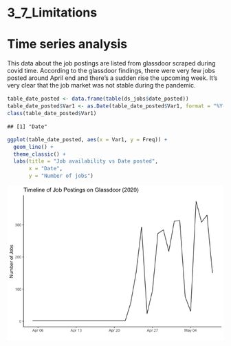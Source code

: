 3\_7\_Limitations
================

# Time series analysis

This data about the job postings are listed from glassdoor scraped
during covid time. According to the glassdoor findings, there were very
few jobs posted around April end and there’s a sudden rise the upcoming
week. It’s very clear that the job market was not stable during the
pandemic.

``` r
table_date_posted <- data.frame(table(ds_jobs$date_posted))
table_date_posted$Var1 <- as.Date(table_date_posted$Var1, format = "%Y-%m-%d") 
class(table_date_posted$Var1)
```

    ## [1] "Date"

``` r
ggplot(table_date_posted, aes(x = Var1, y = Freq)) +
  geom_line() +
  theme_classic() +
  labs(title = "Job availability vs Date posted",
       x = "Date",
       y = "Number of jobs")
```

![](3_7_Limitations_files/figure-gfm/unnamed-chunk-2-1.png)<!-- -->

